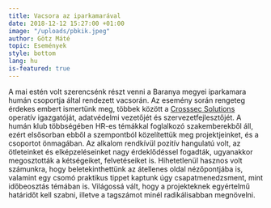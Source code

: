 ```yaml
---
title: Vacsora az iparkamarával
date: 2018-12-12 15:27:00 +01:00
image: "/uploads/pbkik.jpeg"
author: Götz Máté
topic: Események
style: bottom
lang: hu
is-featured: true
---
```


A mai estén volt szerencsénk részt venni a Baranya megyei iparkamara humán csoportja által rendezett vacsorán. Az esemény során rengeteg érdekes embert ismertünk meg, többek között a [Crosssec Solutions](https://crosssec.com) operatív igazgatóját, adatvédelmi vezetőjét és szervezetfejlesztőjét. A humán klub többségében HR-es témákkal foglalkozó szakemberekből áll, ezért elsősorban ebből a szempontból közelítettük meg projektjeinket, és a csoportot önmagában.
Az alkalom rendkívül pozitív hangulatú volt, az ötleteinket és elképzeléseinket nagy érdeklődéssel fogadták, ugyanakkor megosztották a kétségeiket, felvetéseiket is.  Hihetetlenül hasznos volt számunkra, hogy beletekinthettünk az átellenes oldal nézőpontjába is, valamint egy csomó praktikus tippet kaptunk úgy csapatmenedzsment, mint időbeosztás témában is. Világossá vált, hogy a projekteknek egyértelmű határidőt kell szabni, illetve a tagszámot minél radikálisabban megnövelni.